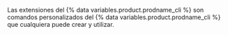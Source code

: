 Las extensiones del {% data variables.product.prodname_cli %} son comandos personalizados del {% data variables.product.prodname_cli %} que cualquiera puede crear y utilizar.
